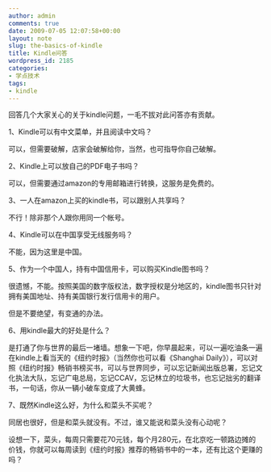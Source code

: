 ```yaml
---
author: admin
comments: true
date: 2009-07-05 12:07:58+00:00
layout: note
slug: the-basics-of-kindle
title: Kindle问答
wordpress_id: 2185
categories:
- 学点技术
tags:
- kindle
---
```


回答几个大家关心的关于kindle问题，一毛不拔对此问答亦有贡献。

1、Kindle可以有中文菜单，并且阅读中文吗？

可以，但需要破解，店家会破解给你，当然，也可指导你自己破解。

2、Kindle上可以放自己的PDF电子书吗？

可以，但需要通过amazon的专用邮箱进行转换，这服务是免费的。

3、一人在amazon上买的kindle书，可以跟别人共享吗？

不行！除非那个人跟你用同一个帐号。

4、Kindle可以在中国享受无线服务吗？

不能，因为这里是中国。

5、作为一个中国人，持有中国信用卡，可以购买Kindle图书吗？

很遗憾，不能。按照美国的数字版权法，数字授权是分地区的，kindle图书只针对拥有美国地址、持有美国银行发行信用卡的用户。

但是不要绝望，有变通的办法。

6、用kindle最大的好处是什么？

是打通了你与世界的最后一堵墙。想象一下吧，你早晨起来，可以一遍吃油条一遍在kindle上看当天的《纽约时报》（当然你也可以看《Shanghai Daily》），可以对照《纽约时报》畅销书榜买书，可以与世界同步，可以忘记新闻出版总署，忘记文化执法大队，忘记广电总局，忘记CCAV，忘记林立的垃圾书，也忘记拙劣的翻译书，一句话，你从一辆小破车变成了大黄蜂。

7、既然Kindle这么好，为什么和菜头不买呢？

同居也很好，但是和菜头就没有。不过，谁又能说和菜头没有心动呢？

设想一下，菜头，每周只需要花70元钱，每个月280元，在北京吃一顿路边摊的价钱，你就可以每周读到《纽约时报》推荐的畅销书中的一本，还有比这个更赚的吗？
